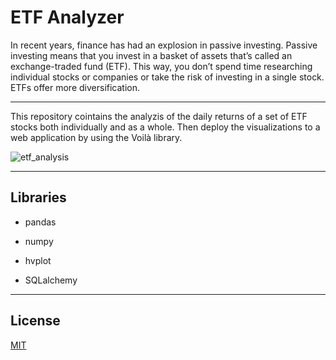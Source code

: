# ETF Analyzer

In recent years, finance has had an explosion in passive investing. Passive investing means that you invest in a basket of assets that’s called an exchange-traded fund (ETF). This way, you don’t spend time researching individual stocks or companies or take the risk of investing in a single stock. ETFs offer more diversification.

---

This repository cointains the analyzis of the daily returns of a set of ETF stocks both individually and as a whole. Then deploy the visualizations to a web application by using the Voilà library.

![etf_analysis](./imgs/etf_voila.gif)

---

## Libraries

* pandas

* numpy

* hvplot

* SQLalchemy

---

## License

[MIT](/license.txt)